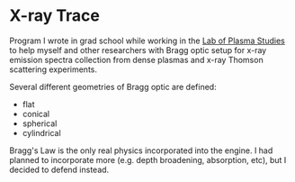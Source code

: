 # X-ray Trace

Program I wrote in grad school while working in the [Lab of Plasma Studies](https://www.lps.cornell.edu) to help myself and other researchers with Bragg optic setup for x-ray emission spectra collection from dense plasmas and x-ray Thomson scattering experiments. 

Several different geometries of Bragg optic are defined: 
* flat
* conical 
* spherical
* cylindrical

Bragg's Law is the only real physics incorporated into the engine. I had planned to incorporate more (e.g. depth broadening, absorption, etc), but I decided to defend instead.
